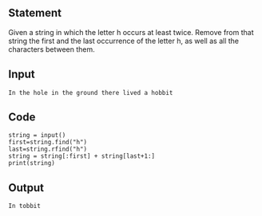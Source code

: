 ## Statement
Given a string in which the letter h occurs at least twice. Remove from that string the first and the last occurrence of the letter h, as well as all the characters between them.

## Input
```
In the hole in the ground there lived a hobbit

```

## Code
```
string = input()
first=string.find("h")
last=string.rfind("h")
string = string[:first] + string[last+1:]
print(string)

```

## Output
```
In tobbit
```
